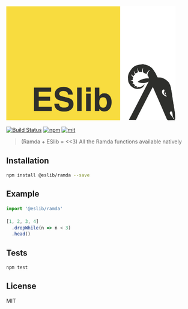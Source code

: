 <img src="logo.png" alt="ESlib + Ramda" width="450px" />

[![Build Status][build]](https://circleci.com/gh/eslib/ramda) [![npm]](https://www.npmjs.com/package/@eslib/ramda) [![mit]](https://opensource.org/licenses/MIT)

[build]: https://img.shields.io/circleci/project/eslib/ramda.svg?branch=master&style=flat-square
[npm]: https://img.shields.io/npm/v/@eslib/ramda.svg?style=flat-square
[mit]: https://img.shields.io/npm/l/@eslib/ramda.svg?style=flat-square

> (Ramda + ESlib = <<3) All the Ramda functions available natively

## Installation

```sh
npm install @eslib/ramda --save
```

## Example

```ts
import '@eslib/ramda'

[1, 2, 3, 4]
  .dropWhile(n => n < 3)
  .head()
```

## Tests

```sh
npm test
```

## License

MIT
